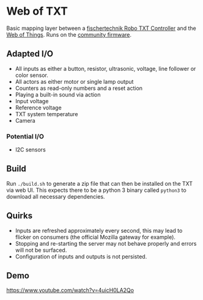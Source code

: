 # Web of TXT

Basic mapping layer between a [fischertechnik Robo TXT Controller](https://www.fischertechnik.de/en/products/playing/robotics/522429-robotics-txt-controller) and the [Web of Things](https://iot.mozilla.org/things/). Runs
on the [community firmware](https://cfw.ftcommunity.de/ftcommunity-TXT).

## Adapted I/O

- All inputs as either a button, resistor, ultrasonic, voltage, line follower or color sensor.
- All actors as either motor or single lamp output
- Counters as read-only numbers and a reset action
- Playing a built-in sound via action
- Input voltage
- Reference voltage
- TXT system temperature
- Camera

### Potential I/O

- I2C sensors

## Build

Run `./build.sh` to generate a zip file that can then be installed on the TXT via web UI.
This expects there to be a python 3 binary called `python3` to download all necessary dependencies.

## Quirks

- Inputs are refreshed approximately every second, this may lead to flicker on consumers (the official Mozilla gateway for example).
- Stopping and re-starting the server may not behave properly and errors will not be surfaced.
- Configuration of inputs and outputs is not persisted.

## Demo

https://www.youtube.com/watch?v=4uicH0LA2Qo
